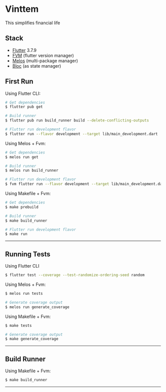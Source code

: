 # Vinttem

This simplifies financial life


## Stack
- [Flutter](https://docs.flutter.dev/release/release-notes) 3.7.9
- [FVM](https://fvm.app/) (flutter version manager)
- [Melos](https://melos.invertase.dev/) (multi-package manager)
- [Bloc](https://bloclibrary.dev/) (as state manager)

## First Run

Using Flutter CLI:
```sh
# Get dependencies
$ flutter pub get

# Build runner
$ flutter pub run build_runner build --delete-conflicting-outputs

# Flutter run development flavor
$ flutter run --flavor development --target lib/main_development.dart
```

Using Melos + Fvm:
```sh
# Get dependencies
$ melos run get

# Build runner
$ melos run build_runner

# Flutter run development flavor
$ fvm flutter run --flavor development --target lib/main_development.dart
```

Using Makefile + Fvm:
```sh
# Get dependencies
$ make prebuild

# Build runner
$ make build_runner

# Flutter run development flavor
$ make run
```
---

## Running Tests

Using Flutter CLI
```sh
$ flutter test --coverage --test-randomize-ordering-seed random
```

Using Melos + Fvm:
```sh
$ melos run tests

# Generate coverage output
$ melos run generate_coverage
```

Using Makefile + Fvm:
```sh
$ make tests

# Generate coverage output
$ make generate_coverage
```
---

## Build Runner
Using Makefile + Fvm:
```sh
$ make build_runner
```
---